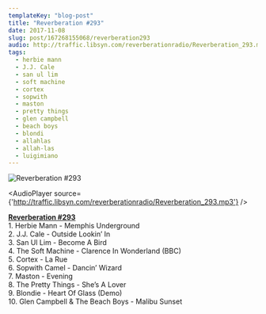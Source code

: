 ```yaml
---
templateKey: "blog-post"
title: "Reverberation #293"
date: 2017-11-08
slug: post/167268155068/reverberation293
audio: http://traffic.libsyn.com/reverberationradio/Reverberation_293.mp3
tags:
  - herbie mann
  - J.J. Cale
  - san ul lim
  - soft machine
  - cortex
  - sopwith
  - maston
  - pretty things
  - glen campbell
  - beach boys
  - blondi
  - allahlas
  - allah-las
  - luigimiano
---
```


![Reverberation #293](../images/10216ac19db9765d23f45cf9492d3c2559a52bd276e1bcb2528634b27135189c.jpg)

<AudioPlayer source={'http://traffic.libsyn.com/reverberationradio/Reverberation_293.mp3'} />

<p><b><a href="http://traffic.libsyn.com/reverberationradio/Reverberation_293.mp3">Reverberation #293</a><br /></b>1. Herbie Mann - Memphis Underground<br />2. J.J. Cale - Outside Lookin&rsquo; In<br />3. San Ul Lim - Become A Bird<br />4. The Soft Machine - Clarence In Wonderland (BBC)<br />5. Cortex - La Rue<br />6. Sopwith Camel - Dancin&rsquo; Wizard<br />7. Maston - Evening<br />8. The Pretty Things - She&rsquo;s A Lover<br />9. Blondie - Heart Of Glass (Demo)<br />10. Glen Campbell &amp; The Beach Boys - Malibu Sunset</p>
